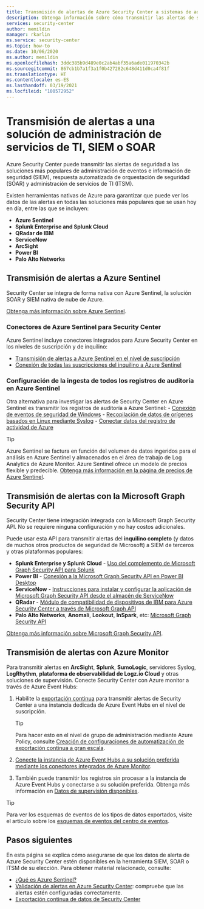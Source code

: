 ```yaml
---
title: Transmisión de alertas de Azure Security Center a sistemas de administración de eventos e información de seguridad (SIEM) y otras soluciones de supervisión
description: Obtenga información sobre cómo transmitir las alertas de seguridad a Azure Sentinel, SIEM de terceros, SOAR o soluciones de ITSM.
services: security-center
author: memildin
manager: rkarlin
ms.service: security-center
ms.topic: how-to
ms.date: 10/06/2020
ms.author: memildin
ms.openlocfilehash: 3ddc385b9d489e0c2ab4abf35a6ade011970342b
ms.sourcegitcommit: 867cb1b7a1f3a1f0b427282c648d411d0ca4f81f
ms.translationtype: HT
ms.contentlocale: es-ES
ms.lasthandoff: 03/19/2021
ms.locfileid: "100572952"
---
```

# <a name="stream-alerts-to-a-siem-soar-or-it-service-management-solution"></a>Transmisión de alertas a una solución de administración de servicios de TI, SIEM o SOAR

Azure Security Center puede transmitir las alertas de seguridad a las soluciones más populares de administración de eventos e información de seguridad (SIEM), respuesta automatizada de orquestación de seguridad (SOAR) y administración de servicios de TI (ITSM).

Existen herramientas nativas de Azure para garantizar que puede ver los datos de las alertas en todas las soluciones más populares que se usan hoy en día, entre las que se incluyen:

- **Azure Sentinel**
- **Splunk Enterprise and Splunk Cloud**
- **QRadar de IBM**
- **ServiceNow**
- **ArcSight**
- **Power BI**
- **Palo Alto Networks**

## <a name="stream-alerts-to-azure-sentinel"></a>Transmisión de alertas a Azure Sentinel 

Security Center se integra de forma nativa con Azure Sentinel, la solución SOAR y SIEM nativa de nube de Azure. 

[Obtenga más información sobre Azure Sentinel](../sentinel/overview.md).

### <a name="azure-sentinels-connectors-for-security-center"></a>Conectores de Azure Sentinel para Security Center

Azure Sentinel incluye conectores integrados para Azure Security Center en los niveles de suscripción y de inquilino:

- [Transmisión de alertas a Azure Sentinel en el nivel de suscripción](../sentinel/connect-azure-security-center.md)
- [Conexión de todas las suscripciones del inquilino a Azure Sentinel](https://techcommunity.microsoft.com/t5/azure-sentinel/azure-security-center-auto-connect-to-sentinel/ba-p/1387539) 

### <a name="configure-ingestion-of-all-audit-logs-into-azure-sentinel"></a>Configuración de la ingesta de todos los registros de auditoría en Azure Sentinel 

Otra alternativa para investigar las alertas de Security Center en Azure Sentinel es transmitir los registros de auditoría a Azure Sentinel:
    - [Conexión de eventos de seguridad de Windows](../sentinel/connect-windows-security-events.md)
    - [Recopilación de datos de orígenes basados en Linux mediante Syslog](../sentinel/connect-syslog.md)
    - [Conectar datos del registro de actividad de Azure](../sentinel/connect-azure-activity.md)

> [!TIP]
> Azure Sentinel se factura en función del volumen de datos ingeridos para el análisis en Azure Sentinel y almacenados en el área de trabajo de Log Analytics de Azure Monitor. Azure Sentinel ofrece un modelo de precios flexible y predecible. [Obtenga más información en la página de precios de Azure Sentinel](https://azure.microsoft.com/pricing/details/azure-sentinel/).


## <a name="stream-alerts-with-microsoft-graph-security-api"></a>Transmisión de alertas con la Microsoft Graph Security API

Security Center tiene integración integrada con la Microsoft Graph Security API. No se requiere ninguna configuración y no hay costos adicionales. 

Puede usar esta API para transmitir alertas del **inquilino completo** (y datos de muchos otros productos de seguridad de Microsoft) a SIEM de terceros y otras plataformas populares:

- **Splunk Enterprise y Splunk Cloud** - [Uso del complemento de Microsoft Graph Security API para Splunk](https://splunkbase.splunk.com/app/4564/) 
- **Power BI** - [Conexión a la Microsoft Graph Security API en Power BI Desktop](/power-bi/connect-data/desktop-connect-graph-security)
- **ServiceNow** - [Instrucciones para instalar y configurar la aplicación de Microsoft Graph Security API desde el almacén de ServiceNow](https://docs.servicenow.com/bundle/orlando-security-management/page/product/secops-integration-sir/secops-integration-ms-graph/task/ms-graph-install.html)
- **QRadar** - [Módulo de compatibilidad de dispositivos de IBM para Azure Security Center a través de Microsoft Graph API](https://www.ibm.com/support/knowledgecenter/SS42VS_DSM/com.ibm.dsm.doc/c_dsm_guide_ms_azure_security_center_overview.html) 
- **Palo Alto Networks**, **Anomali**, **Lookout**, **InSpark**, etc: [Microsoft Graph Security API](https://www.microsoft.com/security/business/graph-security-api#office-MultiFeatureCarousel-09jr2ji)

[Obtenga más información sobre Microsoft Graph Security API](https://www.microsoft.com/security/business/graph-security-api).


## <a name="stream-alerts-with-azure-monitor"></a>Transmisión de alertas con Azure Monitor 

Para transmitir alertas en **ArcSight**, **Splunk**, **SumoLogic**, servidores Syslog, **LogRhythm**, **plataforma de observabilidad de Logz.io Cloud** y otras soluciones de supervisión. Conecte Security Center con Azure monitor a través de Azure Event Hubs:

1. Habilite la [exportación continua](continuous-export.md) para transmitir alertas de Security Center a una instancia dedicada de Azure Event Hubs en el nivel de suscripción. 
    > [!TIP]
    > Para hacer esto en el nivel de grupo de administración mediante Azure Policy, consulte [Creación de configuraciones de automatización de exportación continua a gran escala](continuous-export.md?tabs=azure-policy#configure-continuous-export-at-scale-using-the-supplied-policies).

1. [Conecte la instancia de Azure Event Hubs a su solución preferida mediante los conectores integrados de Azure Monitor](../azure-monitor/essentials/stream-monitoring-data-event-hubs.md#partner-tools-with-azure-monitor-integration).

1. También puede transmitir los registros sin procesar a la instancia de Azure Event Hubs y conectarse a su solución preferida. Obtenga más información en [Datos de supervisión disponibles](../azure-monitor/essentials/stream-monitoring-data-event-hubs.md#monitoring-data-available).

> [!TIP]
> Para ver los esquemas de eventos de los tipos de datos exportados, visite el artículo sobre los [esquemas de eventos del centro de eventos](https://aka.ms/ASCAutomationSchemas).


## <a name="next-steps"></a>Pasos siguientes

En esta página se explica cómo asegurarse de que los datos de alerta de Azure Security Center estén disponibles en la herramienta SIEM, SOAR o ITSM de su elección. Para obtener material relacionado, consulte:

- [¿Qué es Azure Sentinel?](../sentinel/overview.md)
- [Validación de alertas en Azure Security Center](security-center-alert-validation.md): compruebe que las alertas estén configuradas correctamente.
- [Exportación continua de datos de Security Center](continuous-export.md)